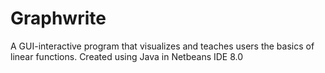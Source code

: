 # Graphwrite
A GUI-interactive program that visualizes and teaches users the basics of linear functions. 
Created using Java in Netbeans IDE 8.0
